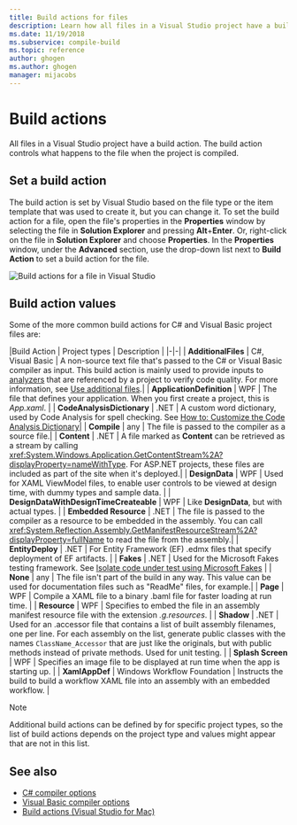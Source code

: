 ```yaml
---
title: Build actions for files
description: Learn how all files in a Visual Studio project have a build action and the build action controls what happens to the file when the project is compiled.
ms.date: 11/19/2018
ms.subservice: compile-build
ms.topic: reference
author: ghogen
ms.author: ghogen 
manager: mijacobs
---
```

# Build actions

All files in a Visual Studio project have a build action. The build action controls what happens to the file when the project is compiled.

## Set a build action

The build action is set by Visual Studio based on the file type or the item template that was used to create it, but you can change it. To set the build action for a file, open the file's properties in the **Properties** window by selecting the file in **Solution Explorer** and pressing **Alt**+**Enter**. Or, right-click on the file in **Solution Explorer** and choose **Properties**. In the **Properties** window, under the **Advanced** section, use the drop-down list next to **Build Action** to set a build action for the file.

![Build actions for a file in Visual Studio](media/build-actions.png)

## Build action values

Some of the more common build actions for C# and Visual Basic project files are:

|Build Action | Project types | Description |
|-|-|
| **AdditionalFiles** | C#, Visual Basic | A non-source text file that's passed to the C# or Visual Basic compiler as input. This build action is mainly used to provide inputs to [analyzers](../code-quality/roslyn-analyzers-overview.md) that are referenced by a project to verify code quality. For more information, see [Use additional files](https://github.com/dotnet/roslyn/blob/master/docs/analyzers/Using%20Additional%20Files.md).|
| **ApplicationDefinition** | WPF | The file that defines your application. When you first create a project, this is *App.xaml*. |
| **CodeAnalysisDictionary** | .NET | A custom word dictionary, used by Code Analysis for spell checking. See [How to: Customize the Code Analysis Dictionary](../code-quality/how-to-customize-the-code-analysis-dictionary.md)|
| **Compile** | any | The file is passed to the compiler as a source file.|
| **Content** | .NET | A file marked as **Content** can be retrieved as a stream by calling <xref:System.Windows.Application.GetContentStream%2A?displayProperty=nameWithType>. For ASP.NET projects, these files are included as part of the site when it's deployed.|
| **DesignData** | WPF | Used for XAML ViewModel files, to enable user controls to be viewed at design time, with dummy types and sample data. |
| **DesignDataWithDesignTimeCreateable** | WPF | Like **DesignData**, but with actual types.  |
| **Embedded Resource** | .NET | The file is passed to the compiler as a resource to be embedded in the assembly. You can call <xref:System.Reflection.Assembly.GetManifestResourceStream%2A?displayProperty=fullName> to read the file from the assembly.|
| **EntityDeploy** | .NET | For Entity Framework (EF) .edmx files that specify deployment of EF artifacts. |
| **Fakes** | .NET | Used for the Microsoft Fakes testing framework. See [Isolate code under test using Microsoft Fakes](../test/isolating-code-under-test-with-microsoft-fakes.md) |
| **None** | any | The file isn't part of the build in any way. This value can be used for documentation files such as "ReadMe" files, for example.|
| **Page** | WPF | Compile a XAML file to a binary .baml file for faster loading at run time. |
| **Resource** | WPF | Specifies to embed the file in an assembly manifest resource file with the extension *.g.resources*. |
| **Shadow** | .NET | Used for an .accessor file that contains a list of built assembly filenames, one per line. For each assembly on the list, generate public classes with the names `ClassName_Accessor` that are just like the originals, but with public methods instead of private methods. Used for unit testing. |
| **Splash Screen** | WPF | Specifies an image file to be displayed at run time when the app is starting up. |
| **XamlAppDef** | Windows Workflow Foundation | Instructs the build to build a workflow XAML file into an assembly with an embedded workflow. |

> [!NOTE]
> Additional build actions can be defined by for specific project types, so the list of build actions depends on the project type and values might appear that are not in this list.

## See also

- [C# compiler options](/dotnet/csharp/language-reference/compiler-options/listed-alphabetically)
- [Visual Basic compiler options](/dotnet/visual-basic/reference/command-line-compiler/compiler-options-listed-alphabetically)
- [Build actions (Visual Studio for Mac)](/visualstudio/mac/build-actions)
